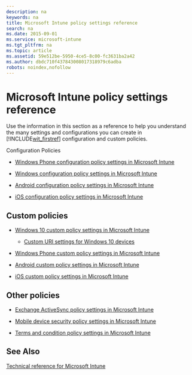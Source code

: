 ```yaml
---
description: na
keywords: na
title: Microsoft Intune policy settings reference
search: na
ms.date: 2015-09-01
ms.service: microsoft-intune
ms.tgt_pltfrm: na
ms.topic: article
ms.assetid: 59e512be-5950-4ce5-8c00-fc3631ba2a42
ms.author: dbdc710f437843008017318979c6adba
robots: noindex,nofollow
---
```

# Microsoft Intune policy settings reference
Use the information in this section as a reference to help you understand the many settings and configurations you can create in [!INCLUDE[wit_firstref](../Token/wit_firstref_md.md)] configuration and custom policies.

Configuration Policies

-   [Windows Phone configuration policy settings in Microsoft Intune](../Topic/Windows_Phone_configuration_policy_settings_in_Microsoft_Intune.md)

-   [Windows configuration policy settings in Microsoft Intune](../Topic/Windows_configuration_policy_settings_in_Microsoft_Intune.md)

-   [Android configuration policy settings in Microsoft Intune](../Topic/Android_configuration_policy_settings_in_Microsoft_Intune.md)

-   [iOS configuration policy settings in Microsoft Intune](../Topic/iOS_configuration_policy_settings_in_Microsoft_Intune.md)

## Custom policies

-   [Windows 10 custom policy settings in Microsoft Intune](../Topic/Windows_10_custom_policy_settings_in_Microsoft_Intune.md)

    -   [Custom URI settings for Windows 10 devices](../Topic/Custom_URI_settings_for_Windows_10_devices.md)

-   [Windows Phone custom policy settings in Microsoft Intune](../Topic/Windows_Phone_custom_policy_settings_in_Microsoft_Intune.md)

-   [Android custom policy settings in Microsoft Intune](../Topic/Android_custom_policy_settings_in_Microsoft_Intune.md)

-   [iOS custom policy settings in Microsoft Intune](../Topic/iOS_custom_policy_settings_in_Microsoft_Intune.md)

## Other policies

-   [Exchange ActiveSync policy settings in Microsoft Intune](../Topic/Exchange_ActiveSync_policy_settings_in_Microsoft_Intune.md)

-   [Mobile device security policy settings in Microsoft Intune](../Topic/Mobile_device_security_policy_settings_in_Microsoft_Intune.md)

-   [Terms and condition policy settings in Microsoft Intune](../Topic/Terms_and_condition_policy_settings_in_Microsoft_Intune.md)

## See Also
[Technical reference for Microsoft Intune](../Topic/Technical_reference_for_Microsoft_Intune.md)

